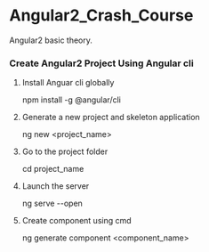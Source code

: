 # Angular2_Crash_Course
Angular2 basic theory.

### Create Angular2 Project Using Angular cli

1. Install Anguar cli globally

    npm install -g @angular/cli
    
2. Generate a new project and skeleton application 

    ng new <project_name>
    
3. Go to the project folder

    cd project_name
    
4. Launch the server

    ng serve --open
    
5. Create component using cmd

    ng generate component <component_name>
